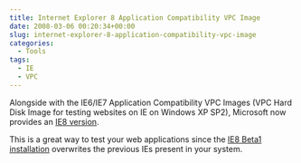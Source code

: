 ```yaml
---
title: Internet Explorer 8 Application Compatibility VPC Image
date: 2008-03-06 00:20:34+00:00
slug: internet-explorer-8-application-compatibility-vpc-image
categories:
  - Tools
tags:
  - IE
  - VPC
---
```


Alongside with the IE6/IE7 Application Compatibility VPC Images (VPC Hard Disk Image for testing websites on IE on Windows XP SP2), Microsoft now provides an [IE8 version](http://go.microsoft.com/fwlink/?LinkId=70868).

This is a great way to test your web applications since the [IE8 Beta1 installation](http://www.microsoft.com/windows/products/winfamily/ie/ie8/readiness/Install.htm) overwrites the previous IEs present in your system.
